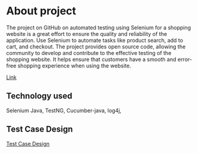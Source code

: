 # About project
The project on GitHub on automated testing using Selenium for a shopping website is a great effort to ensure the quality and reliability of the application. Use Selenium to automate tasks like product search, add to cart, and checkout. The project provides open source code, allowing the community to develop and contribute to the effective testing of the shopping website. It helps ensure that customers have a smooth and error-free shopping experience when using the website.

[Link](https://tutorialsninja.com/demo/)


## Technology used

Selenium Java, TestNG, Cucumber-java, log4j,

## Test Case Design

[Test Case Design](https://docs.google.com/spreadsheets/d/1mAVC5JtrHjG5TfopSDzpSmyPYf9giJTMZ0wWYtJYxRs/edit?usp=sharing)



